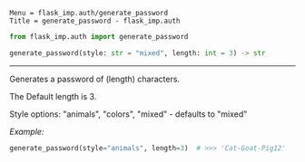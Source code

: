 ```
Menu = flask_imp.auth/generate_password
Title = generate_password - flask_imp.auth
```

```python
from flask_imp.auth import generate_password
```

```python
generate_password(style: str = "mixed", length: int = 3) -> str
```

---

Generates a password of (length) characters.

The Default length is 3.

Style options: "animals", "colors", "mixed" - defaults to "mixed"

*Example:*

```python
generate_password(style="animals", length=3)  # >>> 'Cat-Goat-Pig12'
```
